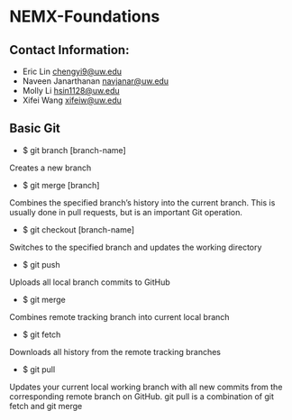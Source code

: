 # NEMX-Foundations

## Contact Information: 
* Eric Lin chengyi9@uw.edu
* Naveen Janarthanan navjanar@uw.edu
* Molly Li hsin1128@uw.edu
* Xifei Wang xifeiw@uw.edu

## Basic Git 

* $ git branch [branch-name]

Creates a new branch

* $ git merge [branch]

Combines the specified branch’s history into the
current branch. This is usually done in pull requests,
but is an important Git operation.

* $ git checkout [branch-name]

Switches to the specified branch and updates the
working directory

* $ git push

Uploads all local branch commits to GitHub

* $ git merge

Combines remote tracking branch into current local branch

* $ git fetch

Downloads all history from the remote tracking branches

* $ git pull

Updates your current local working branch with all new
commits from the corresponding remote branch on GitHub.
git pull is a combination of git fetch and git merge 
